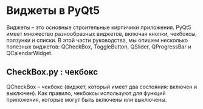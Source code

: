 # Виджеты в PyQt5
Виджеты – это основные строительные кирпичики приложения. PyQt5 имеет множество разнообразных виджетов, включая кнопки, чекбоксы, ползунки и списки. В этой части руководства, мы опишем несколько полезных виджетов: QCheckBox, ToggleButton, QSlider, QProgressBar и QCalendarWidget.

## CheckBox.py : чекбокс
QCheckBox – чекбокс (виджет, который имеет два состояния: включен и выключен). Как правило, чекбоксы используют для функций приложения, которые могут быть включены или выключены.

